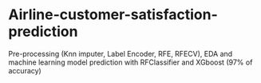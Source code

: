 # Airline-customer-satisfaction-prediction
Pre-processing (Knn imputer, Label Encoder, RFE, RFECV), EDA and machine learning model prediction with RFClassifier and XGboost (97% of accuracy)
